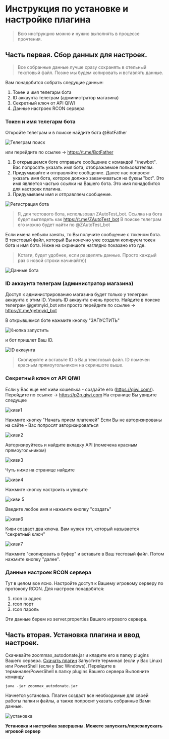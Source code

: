 # Инструкция по установке и настройке плагина

> Всю инструкцию можно и нужно выполнять в процессе прочтения.

## Часть первая. Сбор данных для настроек.

> Все собранные данные лучше сразу сохранять в отельный текстовый файл. Позже мы будем копировать и вставлять данные.

Вам понадобится собрать следущие данные:
1. Токен и имя телегарм бота
2. ID аккаунта телеграм (администратор магазина)
3. Секретный ключ от API QIWI
4. Данные настроек RCON сервера

### Токен и имя телегарм бота
Откройте телеграм и в поиске найдите бота @BotFather

![Телеграм поиск](https://github.com/ZooMMaX/ZooMMaX-Autodonate-plugin/raw/main/Screenshot_1.png "Телеграм поиск")

или перейдите по ссылке -> https://t.me/BotFather

1) В открывшемся боте отправьте сообщение с командой "/newbot".
Вас попросять указать имя бота, отображаемое пользователям.
2) Придумывайте и отправляйте сообщение.
Далее нас попросят указать имя бота, которое должно заканчиваться на буквы "bot". Это имя является частью ссылки на Вашего бота. Это имя понадобится для настроек плагина.
3) Придумываем имя и отправляем сообщение.

![Регистрация бота](https://github.com/ZooMMaX/ZooMMaX-Autodonate-plugin/raw/main/Screenshot_4.png "Регистрация бота")

> Я, для тестового бота, использовал ZAutoTest_bot.
Ссылка на бота будет выглядеть как https://t.me/ZAutoTest_bot
В поиске телеграм его можно будет найти по @ZAutoTest_bot

Если имена небыли заняты, то Вы получите сообщение с токеном бота.
В текстовый файл, который Вы конечно уже создали копируем токен бота и имя бота. Ниже на скриншоте наглядно показано кто где.
> Кстати, будет удобнее, если разделять данные.
Просто каждый раз с новой строки начинайте))

![Данные бота](https://github.com/ZooMMaX/ZooMMaX-Autodonate-plugin/raw/main/Screenshot_5.png "Данные бота")


### ID аккаунта телеграм (администратор магазина)
Доступ к администрированию магазина будет только у телеграм аккаунта с этим ID.
Узнать ID аккаунта очень просто. Найдите в поиске телеграм @getmyid_bot или просто перейдите по ссылке -> https://t.me/getmyid_bot

В открывшемся боте нажмите кнопку "ЗАПУСТИТЬ" 

![Кнопка запустить](https://github.com/ZooMMaX/ZooMMaX-Autodonate-plugin/raw/main/Screenshot_6.png "Кнопка запустить")

и бот пришлет Ваш ID.

![ID аккаунта](https://github.com/ZooMMaX/ZooMMaX-Autodonate-plugin/raw/main/Screenshot_7.png "ID аккаунта")

> Скопируйте и вставьте ID в Ваш текстовый файл. ID помечен красным прямоугольником на скриншоте выше.

### Секретный ключ от API QIWI
Если у Вас еще нет киви кошелька - создайте его (https://qiwi.com/).
Перейдите по ссылке -> https://p2p.qiwi.com
На странице Вы увидите следущее

![киви1](https://github.com/ZooMMaX/ZooMMaX-Autodonate-plugin/raw/main/Screenshot_8.png "киви1")

Нажмите кнопку "Начать прием платежей"
Если Вы не авторизированы на сайте - Вас попросят авторизироваться

![киви2](https://github.com/ZooMMaX/ZooMMaX-Autodonate-plugin/raw/main/Screenshot_9.png "киви2")

Авторизируйтесь и найдите вкладку API (помечена красным прямоугольником)

![киви3](https://github.com/ZooMMaX/ZooMMaX-Autodonate-plugin/raw/main/Screenshot_10.png "киви3")

Чуть ниже на странице найдите

![киви4](https://github.com/ZooMMaX/ZooMMaX-Autodonate-plugin/raw/main/Screenshot_11.png "киви4")

Нажмите кнопку настроить и увидите

![киви 5](https://github.com/ZooMMaX/ZooMMaX-Autodonate-plugin/raw/main/Screenshot_12.png "киви 5")

Введите любое имя и нажмите кнопку "создать"

![киви6](https://github.com/ZooMMaX/ZooMMaX-Autodonate-plugin/raw/main/Screenshot_13.png "киви6")

Киви создаст два ключа. Вам нужен тот, который называется "секретный ключ"

![киви7](https://github.com/ZooMMaX/ZooMMaX-Autodonate-plugin/raw/main/Screenshot_14.png "киви7")

Нажмите "скопировать в буфер" и вставьте в Ваш тестовый файл. Потом нажмите кнопку "далее".

### Данные настроек RCON сервера
Тут в целом все ясно. Настройте доступ к Вашему игровому серверу по протоколу RCON.
Для настроек понадобятся:
1. rcon ip адрес
2. rcon порт
3. rcon пароль

Эти данные берем из server.properties Вашего игрового сервера.

## Часть вторая. Установка плагина и ввод настроек.
Скачивайте zoommax_autodonate.jar и кладите его в папку plugins Вашего сервера.
[Скачать плагин](https://github.com/ZooMMaX/ZooMMaX-Autodonate-plugin/releases "Скачать плагин")
Запустите терминал (если у Вас Linux) или PowerShell (если у Вас Windows).
Перейдите в терминале/PowerShell в папку plugins Вашего сервера
Выполните команду

`
java -jar zoommax_autodonate.jar
`

Начнется установка. Плагин создаст все необходимые для своей работы папки и файлы, а также попросит указать собранные Вами данные.

![установка](https://github.com/ZooMMaX/ZooMMaX-Autodonate-plugin/raw/main/Screenshot_15.png "установка")

**Установка и настройка завершены. Можете запускать/перезапускать игровой сервер**
